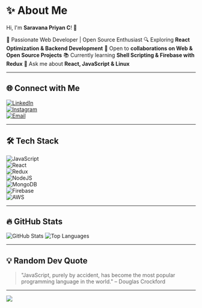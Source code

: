 # ✨ About Me

Hi, I'm **Saravana Priyan C**! 👋

🚀 Passionate Web Developer | Open Source Enthusiast
🔍 Exploring **React Optimization & Backend Development**
🤝 Open to **collaborations on Web & Open Source Projects**
📚 Currently learning **Shell Scripting & Firebase with Redux**
💬 Ask me about **React, JavaScript & Linux**

---

## 🌐 Connect with Me

[![LinkedIn](https://img.shields.io/badge/LinkedIn-%230077B5.svg?style=for-the-badge&logo=linkedin&logoColor=white)](https://linkedin.com/in/saravanapriyanc/)  
[![Instagram](https://img.shields.io/badge/Instagram-%23E4405F.svg?style=for-the-badge&logo=Instagram&logoColor=white)](https://instagram.com/_.saravanaa)  
[![Email](https://img.shields.io/badge/Email-D14836?style=for-the-badge&logo=gmail&logoColor=white)](mailto:c.saravanapriyan@gmail.com)

---

## 🛠 Tech Stack

![JavaScript](https://img.shields.io/badge/javascript-%23323330.svg?style=for-the-badge&logo=javascript&logoColor=%23F7DF1E)  
![React](https://img.shields.io/badge/react-%2320232a.svg?style=for-the-badge&logo=react&logoColor=%2361DAFB)  
![Redux](https://img.shields.io/badge/redux-%23593d88.svg?style=for-the-badge&logo=redux&logoColor=white)  
![NodeJS](https://img.shields.io/badge/node.js-6DA55F?style=for-the-badge&logo=node.js&logoColor=white)  
![MongoDB](https://img.shields.io/badge/mongodb-%2347A248.svg?style=for-the-badge&logo=mongodb&logoColor=white)  
![Firebase](https://img.shields.io/badge/firebase-%23039BE5.svg?style=for-the-badge&logo=firebase)  
![AWS](https://img.shields.io/badge/AWS-%23FF9900.svg?style=for-the-badge&logo=amazon-aws&logoColor=white)

---

## 🔥 GitHub Stats

![GitHub Stats](https://github-readme-stats.vercel.app/api?username=codesbysaravana&theme=tokyonight&hide_border=false&include_all_commits=true&count_private=true)
![Top Languages](https://github-readme-stats.vercel.app/api/top-langs/?username=codesbysaravana&theme=tokyonight&hide_border=false&include_all_commits=true&count_private=true&layout=compact)

---

## 💡 Random Dev Quote

> "JavaScript, purely by accident, has become the most popular programming language in the world." – Douglas Crockford

---

[![](https://visitcount.itsvg.in/api?id=codesbysaravana&icon=0&color=0)](https://visitcount.itsvg.in)

<!-- Created with ❤️ by Saravana Priyan C -->

